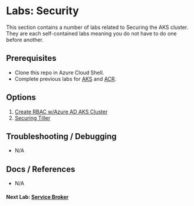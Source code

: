 # Labs: Security

This section contains a number of labs related to Securing the AKS cluster. They are each self-contained labs meaning you do not have to do one before another.

## Prerequisites

* Clone this repo in Azure Cloud Shell.
* Complete previous labs for [AKS](../create-aks-cluster/README.md) and [ACR](../build-application/README.md).

## Options

1. [Create RBAC w/Azure AD AKS Cluster](create-rbacwithazuread-cluster/README.md)
2. [Securing Tiller](secure-tiller/README.md)

## Troubleshooting / Debugging

* N/A

## Docs / References

* N/A

#### Next Lab: [Service Broker](labs/service-broker/README.md)
